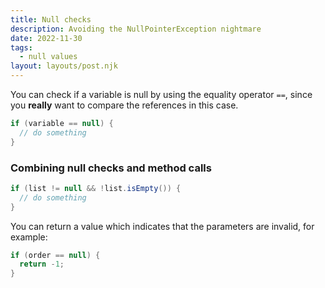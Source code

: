 ```yaml
---
title: Null checks
description: Avoiding the NullPointerException nightmare
date: 2022-11-30
tags:
  - null values
layout: layouts/post.njk
---
```


You can check if a variable is null by using the equality operator `==`, since you **really** want to compare the references in this case.

```java
if (variable == null) {
  // do something
}
```

### Combining null checks and method calls

```java
if (list != null && !list.isEmpty()) {
  // do something
}
```

You can return a value which indicates that the parameters are invalid, for example:
```java
if (order == null) {
  return -1;
}

